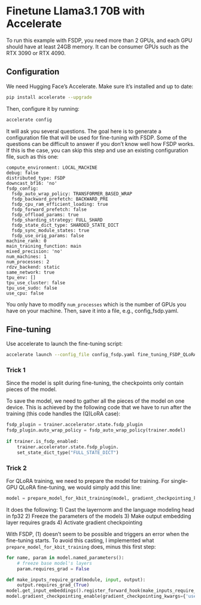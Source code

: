 # Finetune Llama3.1 70B with Accelerate

To run this example with FSDP, you need more than 2 GPUs, and each GPU should have at least 24GB memory.
It can be consumer GPUs such as the RTX 3090 or RTX 4090.

## Configuration

We need Hugging Face’s Accelerate. Make sure it’s installed and up to date:
```bash
pip install accelerate --upgrade
```

Then, configure it by running:
```bash
accelerate config
```

It will ask you several questions.
The goal here is to generate a configuration file that will be used for fine-tuning with FSDP.
Some of the questions can be difficult to answer if you don’t know well how FSDP works.
If this is the case, you can skip this step and use an existing configuration file, such as this one:
```
compute_environment: LOCAL_MACHINE                                                                                                                                           
debug: false                                                                                                                                                                 
distributed_type: FSDP
downcast_bf16: 'no'
fsdp_config:
  fsdp_auto_wrap_policy: TRANSFORMER_BASED_WRAP
  fsdp_backward_prefetch: BACKWARD_PRE
  fsdp_cpu_ram_efficient_loading: true
  fsdp_forward_prefetch: false
  fsdp_offload_params: true
  fsdp_sharding_strategy: FULL_SHARD
  fsdp_state_dict_type: SHARDED_STATE_DICT
  fsdp_sync_module_states: true
  fsdp_use_orig_params: false
machine_rank: 0
main_training_function: main
mixed_precision: 'no'
num_machines: 1
num_processes: 2
rdzv_backend: static
same_network: true
tpu_env: []
tpu_use_cluster: false
tpu_use_sudo: false
use_cpu: false
```

You only have to modify `num_processes` which is the number of GPUs you have on your machine.
Then, save it into a file, e.g., config_fsdp.yaml.

## Fine-tuning

Use accelerate to launch the fine-tuning script:
```bash
accelerate launch --config_file config_fsdp.yaml fine_tuning_FSDP_QLoRA.py
```

### Trick 1

Since the model is split during fine-tuning, the checkpoints only contain pieces of the model.

To save the model, we need to gather all the pieces of the model on one device.
This is achieved by the following code that we have to run after the training (this code handles the (Q)LoRA case):
```python
fsdp_plugin = trainer.accelerator.state.fsdp_plugin
fsdp_plugin.auto_wrap_policy = fsdp_auto_wrap_policy(trainer.model)
        
if trainer.is_fsdp_enabled:
    trainer.accelerator.state.fsdp_plugin.
    set_state_dict_type("FULL_STATE_DICT")

```

### Trick 2

For QLoRA training, we need to prepare the model for training.
For single-GPU QLoRA fine-tuning, we would simply add this line:
```python
model = prepare_model_for_kbit_training(model, gradient_checkpointing_kwargs={'use_reentrant':True})
```

It does the following:
    1) Cast the layernorm and the language modeling head in fp32
    2) Freeze the parameters of the models
    3) Make output embedding layer requires grads
    4) Activate gradient checkpointing

With FSDP, (1) doesn’t seem to be possible and triggers an error when the fine-tuning starts.
To avoid this casting, I implemented what `prepare_model_for_kbit_training` does, minus this first step:
```python
for name, param in model.named_parameters():
    # freeze base model's layers
    param.requires_grad = False

def make_inputs_require_grad(module, input, output):
    output.requires_grad_(True)
model.get_input_embeddings().register_forward_hook(make_inputs_require_grad)
model.gradient_checkpointing_enable(gradient_checkpointing_kwargs={'use_reentrant':True})
```
